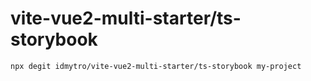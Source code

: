 # vite-vue2-multi-starter/ts-storybook

```
npx degit idmytro/vite-vue2-multi-starter/ts-storybook my-project
```
